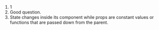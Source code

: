 1. 1
2. Good question.
3. State changes inside its component while props are constant values or functions that are passed down from the parent.
